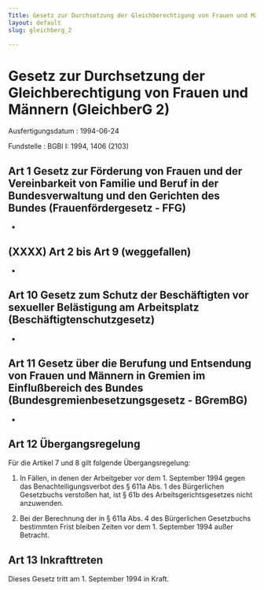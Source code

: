 ```yaml
---
Title: Gesetz zur Durchsetzung der Gleichberechtigung von Frauen und Männern
layout: default
slug: gleichberg_2

---
```


# Gesetz zur Durchsetzung der Gleichberechtigung von Frauen und Männern (GleichberG 2)

Ausfertigungsdatum
:   1994-06-24

Fundstelle
:   BGBl I: 1994, 1406 (2103)



## Art 1 Gesetz zur Förderung von Frauen und der Vereinbarkeit von Familie und Beruf in der Bundesverwaltung und den Gerichten des Bundes (Frauenfördergesetz - FFG)

-


## (XXXX) Art 2 bis Art 9 (weggefallen)

-


## Art 10 Gesetz zum Schutz der Beschäftigten vor sexueller Belästigung am Arbeitsplatz (Beschäftigtenschutzgesetz)

-


## Art 11 Gesetz über die Berufung und Entsendung von Frauen und Männern in Gremien im Einflußbereich des Bundes (Bundesgremienbesetzungsgesetz - BGremBG)

-


## Art 12 Übergangsregelung

Für die Artikel 7 und 8 gilt folgende Übergangsregelung:

1.  In Fällen, in denen der Arbeitgeber vor dem 1. September 1994 gegen
    das Benachteiligungsverbot des § 611a Abs. 1 des Bürgerlichen
    Gesetzbuchs verstoßen hat, ist § 61b des Arbeitsgerichtsgesetzes nicht
    anzuwenden.


2.  Bei der Berechnung der in § 611a Abs. 4 des Bürgerlichen Gesetzbuchs
    bestimmten Frist bleiben Zeiten vor dem 1. September 1994 außer
    Betracht.





## Art 13 Inkrafttreten

Dieses Gesetz tritt am 1. September 1994 in Kraft.

